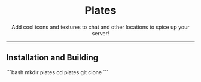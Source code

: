 <h1 align="center">Plates</h1>
<p align="center">Add cool icons and textures to chat and other locations to spice up your server!</p>
<hr>

<h2>Installation and Building</h2>
```bash
    mkdir plates
    cd plates
    git clone  
```